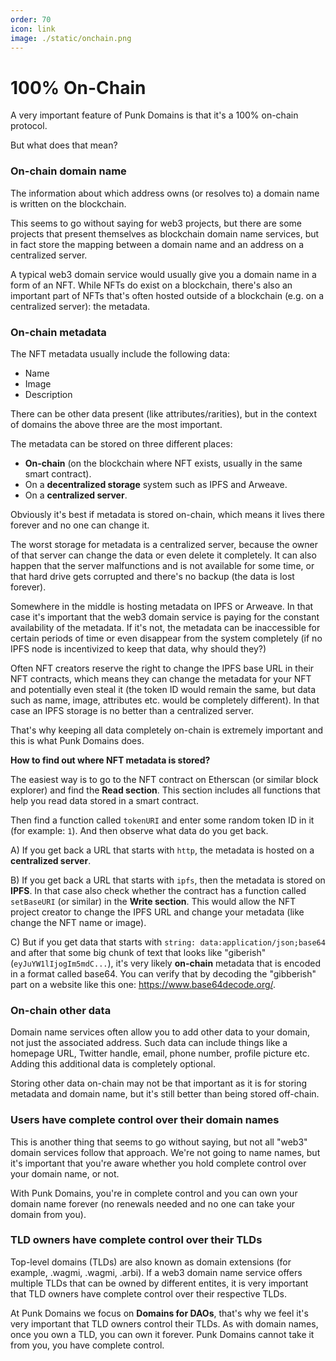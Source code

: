 ```yaml
---
order: 70
icon: link
image: ./static/onchain.png
---
```


# 100% On-Chain

A very important feature of Punk Domains is that it's a 100% on-chain protocol.

But what does that mean?

### On-chain domain name

The information about which address owns (or resolves to) a domain name is written on the blockchain. 

This seems to go without saying for web3 projects, but there are some projects that present themselves as blockchain domain name services, but in fact store the mapping between a domain name and an address on a centralized server.

A typical web3 domain service would usually give you a domain name in a form of an NFT. While NFTs do exist on a blockchain, there's also an important part of NFTs that's often hosted outside of a blockchain (e.g. on a centralized server): the metadata.

### On-chain metadata

The NFT metadata usually include the following data:

- Name
- Image
- Description

There can be other data present (like attributes/rarities), but in the context of domains the above three are the most important.

The metadata can be stored on three different places:

- **On-chain** (on the blockchain where NFT exists, usually in the same smart contract).
- On a **decentralized storage** system such as IPFS and Arweave.
- On a **centralized server**.

Obviously it's best if metadata is stored on-chain, which means it lives there forever and no one can change it. 

The worst storage for metadata is a centralized server, because the owner of that server can change the data or even delete it completely. It can also happen that the server malfunctions and is not available for some time, or that hard drive gets corrupted and there's no backup (the data is lost forever).

Somewhere in the middle is hosting metadata on IPFS or Arweave. In that case it's important that the web3 domain service is paying for the constant availability of the metadata. If it's not, the metadata can be inaccessible for certain periods of time or even disappear from the system completely (if no IPFS node is incentivized to keep that data, why should they?)

Often NFT creators reserve the right to change the IPFS base URL in their NFT contracts, which means they can change the metadata for your NFT and potentially even steal it (the token ID would remain the same, but data such as name, image, attributes etc. would be completely different). In that case an IPFS storage is no better than a centralized server.

That's why keeping all data completely on-chain is extremely important and this is what Punk Domains does.

**How to find out where NFT metadata is stored?**

The easiest way is to go to the NFT contract on Etherscan (or similar block explorer) and find the **Read section**. This section includes all functions that help you read data stored in a smart contract. 

Then find a function called `tokenURI` and enter some random token ID in it (for example: `1`). And then observe what data do you get back.

A) If you get back a URL that starts with `http`, the metadata is hosted on a **centralized server**.

B) If you get back a URL that starts with `ipfs`, then the metadata is stored on **IPFS**. In that case also check whether the contract has a function called `setBaseURI` (or similar) in the **Write section**. This would allow the NFT project creator to change the IPFS URL and change your metadata (like change the NFT name or image).

C) But if you get data that starts with `string: data:application/json;base64` and after that some big chunk of text that looks like "giberish" (`eyJuYW1lIjogIm5mdC...`), it's very likely **on-chain** metadata that is encoded in a format called base64. You can verify that by decoding the "gibberish" part on a website like this one: https://www.base64decode.org/.

### On-chain other data

Domain name services often allow you to add other data to your domain, not just the associated address. Such data can include things like a homepage URL, Twitter handle, email, phone number, profile picture etc. Adding this additional data is completely optional.

Storing other data on-chain may not be that important as it is for storing metadata and domain name, but it's still better than being stored off-chain.

### Users have complete control over their domain names

This is another thing that seems to go without saying, but not all "web3" domain services follow that approach. We're not going to name names, but it's important that you're aware whether you hold complete control over your domain name, or not. 

With Punk Domains, you're in complete control and you can own your domain name forever (no renewals needed and no one can take your domain from you).

### TLD owners have complete control over their TLDs

Top-level domains (TLDs) are also known as domain extensions (for example, .wagmi, .wagmi, .arbi). If a web3 domain name service offers multiple TLDs that can be owned by different entites, it is very important that TLD owners have complete control over their respective TLDs.

At Punk Domains we focus on **Domains for DAOs**, that's why we feel it's very important that TLD owners control their TLDs. As with domain names, once you own a TLD, you can own it forever. Punk Domains cannot take it from you, you have complete control.